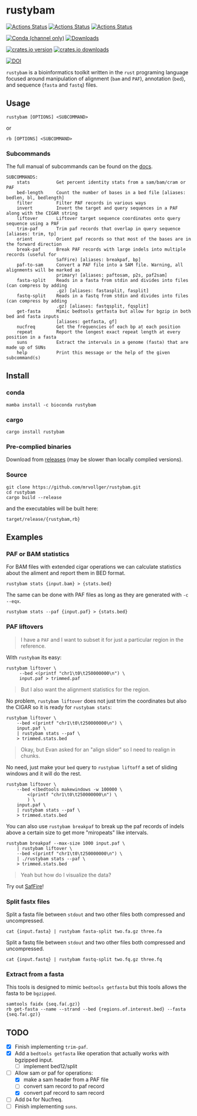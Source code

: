 # rustybam

[![Actions Status](https://github.com/mrvollger/rustybam/workflows/Test%20and%20Build/badge.svg)](https://github.com/mrvollger/rustybam/actions)
[![Actions Status](https://github.com/mrvollger/rustybam/workflows/Formatting/badge.svg)](https://github.com/mrvollger/rustybam/actions)
[![Actions Status](https://github.com/mrvollger/rustybam/workflows/Clippy/badge.svg)](https://github.com/mrvollger/rustybam/actions)

[![Conda (channel only)](https://img.shields.io/conda/vn/bioconda/rustybam?color=green)](https://anaconda.org/bioconda/rustybam)
[![Downloads](https://img.shields.io/conda/dn/bioconda/rustybam?color=green)](https://anaconda.org/bioconda/rustybam)

[![crates.io version](https://img.shields.io/crates/v/rustybam)](https://crates.io/crates/rustybam)
[![crates.io downloads](https://img.shields.io/crates/d/rustybam?color=orange&label=downloads)](https://crates.io/crates/rustybam)

[![DOI](https://zenodo.org/badge/351639424.svg)](https://zenodo.org/badge/latestdoi/351639424)

`rustybam` is a bioinformatics toolkit written in the `rust` programing language focused around manipulation of alignment (`bam` and `PAF`), annotation (`bed`), and sequence (`fasta` and `fastq`) files.

## Usage

```shell
rustybam [OPTIONS] <SUBCOMMAND>
```

or

```shell
rb [OPTIONS] <SUBCOMMAND>
```

### Subcommands

The full manual of subcommands can be found on the [docs](https://docs.rs/rustybam/latest/rustybam/cli/enum.Commands.html).

```shell
SUBCOMMANDS:
    stats          Get percent identity stats from a sam/bam/cram or PAF
    bed-length     Count the number of bases in a bed file [aliases: bedlen, bl, bedlength]
    filter         Filter PAF records in various ways
    invert         Invert the target and query sequences in a PAF along with the CIGAR string
    liftover       Liftover target sequence coordinates onto query sequence using a PAF
    trim-paf       Trim paf records that overlap in query sequence [aliases: trim, tp]
    orient         Orient paf records so that most of the bases are in the forward direction
    break-paf      Break PAF records with large indels into multiple records (useful for
                   SafFire) [aliases: breakpaf, bp]
    paf-to-sam     Convert a PAF file into a SAM file. Warning, all alignments will be marked as
                   primary! [aliases: paftosam, p2s, paf2sam]
    fasta-split    Reads in a fasta from stdin and divides into files (can compress by adding
                   .gz) [aliases: fastasplit, fasplit]
    fastq-split    Reads in a fastq from stdin and divides into files (can compress by adding
                   .gz) [aliases: fastqsplit, fqsplit]
    get-fasta      Mimic bedtools getfasta but allow for bgzip in both bed and fasta inputs
                   [aliases: getfasta, gf]
    nucfreq        Get the frequencies of each bp at each position
    repeat         Report the longest exact repeat length at every position in a fasta
    suns           Extract the intervals in a genome (fasta) that are made up of SUNs
    help           Print this message or the help of the given subcommand(s)
```

## Install

### conda

```shell
mamba install -c bioconda rustybam
```

### cargo

```shell
cargo install rustybam
```

### Pre-complied binaries

Download from [releases](https://github.com/mrvollger/rustybam/releases) (may be slower than locally complied versions).

### Source

```shell
git clone https://github.com/mrvollger/rustybam.git
cd rustybam
cargo build --release
```

and the executables will be built here:

```shell
target/release/{rustybam,rb}
```

## Examples

### PAF or BAM statistics

For BAM files with extended cigar operations we can calculate statistics about the aliment and report them in BED format.

```shell
rustybam stats {input.bam} > {stats.bed}
```

The same can be done with PAF files as long as they are generated with `-c --eqx`.

```shell
rustybam stats --paf {input.paf} > {stats.bed}
```

### PAF liftovers

> I have a `PAF` and I want to subset it for just a particular region in the reference.

With `rustybam` its easy:

```shell
rustybam liftover \
     --bed <(printf "chr1\t0\t250000000\n") \
     input.paf > trimmed.paf
```

> But I also want the alignment statistics for the region.

No problem, `rustybam liftover` does not just trim the coordinates but also the CIGAR
so it is ready for `rustybam stats`:

```shell
rustybam liftover \
    --bed <(printf "chr1\t0\t250000000\n") \
    input.paf \
    | rustybam stats --paf \
    > trimmed.stats.bed
```

> Okay, but Evan asked for an "align slider" so I need to realign in chunks.

No need, just make your `bed` query to `rustybam liftoff` a set of sliding windows
and it will do the rest.

```shell
rustybam liftover \
    --bed <(bedtools makewindows -w 100000 \
        <(printf "chr1\t0\t250000000\n") \
        ) \
    input.paf \
    | rustybam stats --paf \
    > trimmed.stats.bed
```

You can also use `rustybam breakpaf` to break up the paf records of indels above a certain size to
get more "miropeats" like intervals.

```shell
rustybam breakpaf --max-size 1000 input.paf \
    | rustybam liftover \
    --bed <(printf "chr1\t0\t250000000\n") \
    | ./rustybam stats --paf \
    > trimmed.stats.bed
```

> Yeah but how do I visualize the data?

Try out
[SafFire](https://mrvollger.github.io/SafFire/)!

### Split fastx files

Split a fasta file between `stdout` and two other files both compressed and uncompressed.

```shell
cat {input.fasta} | rustybam fasta-split two.fa.gz three.fa
```

Split a fastq file between `stdout` and two other files both compressed and uncompressed.

```shell
cat {input.fastq} | rustybam fastq-split two.fq.gz three.fq
```

### Extract from a fasta

This tools is designed to mimic `bedtools getfasta` but this tools allows the fasta to be `bgzipped`.

```shell
samtools faidx {seq.fa(.gz)}
rb get-fasta --name --strand --bed {regions.of.interest.bed} --fasta {seq.fa(.gz)}
```

## TODO

- [x] Finish implementing `trim-paf`.
- [x] Add a `bedtools getfasta` like operation that actually works with bgzipped input.
  - [ ] implement bed12/split
- [ ] Allow sam or paf for operations:
  - [x] make a sam header from a PAF file
  - [ ] convert sam record to paf record
  - [x] convert paf record to sam record
- [ ] Add `D4` for Nucfreq.
- [ ] Finish implementing `suns`.
